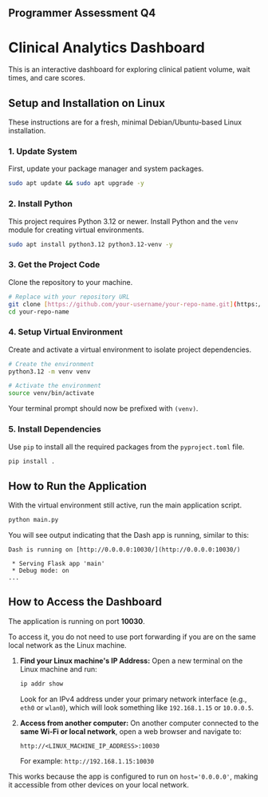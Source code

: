 ## Programmer Assessment Q4

# Clinical Analytics Dashboard

This is an interactive dashboard for exploring clinical patient volume, wait times, and care scores.

## Setup and Installation on Linux

These instructions are for a fresh, minimal Debian/Ubuntu-based Linux installation.

### 1. Update System
First, update your package manager and system packages.
```bash
sudo apt update && sudo apt upgrade -y
```

### 2. Install Python
This project requires Python 3.12 or newer. Install Python and the `venv` module for creating virtual environments.
```bash
sudo apt install python3.12 python3.12-venv -y
```

### 3. Get the Project Code
Clone the repository to your machine.
```bash
# Replace with your repository URL
git clone [https://github.com/your-username/your-repo-name.git](https://github.com/your-username/your-repo-name.git)
cd your-repo-name
```

### 4. Setup Virtual Environment
Create and activate a virtual environment to isolate project dependencies.
```bash
# Create the environment
python3.12 -m venv venv

# Activate the environment
source venv/bin/activate
```
Your terminal prompt should now be prefixed with `(venv)`.

### 5. Install Dependencies
Use `pip` to install all the required packages from the `pyproject.toml` file.
```bash
pip install .
```

## How to Run the Application

With the virtual environment still active, run the main application script.
```bash
python main.py
```
You will see output indicating that the Dash app is running, similar to this:
```
Dash is running on [http://0.0.0.0:10030/](http://0.0.0.0:10030/)

 * Serving Flask app 'main'
 * Debug mode: on
...
```

## How to Access the Dashboard

The application is running on port **10030**.

To access it, you do not need to use port forwarding if you are on the same local network as the Linux machine.

1.  **Find your Linux machine's IP Address:**
    Open a new terminal on the Linux machine and run:
    ```bash
    ip addr show
    ```
    Look for an IPv4 address under your primary network interface (e.g., `eth0` or `wlan0`), which will look something like `192.168.1.15` or `10.0.0.5`.

2.  **Access from another computer:**
    On another computer connected to the **same Wi-Fi or local network**, open a web browser and navigate to:
    ```
    http://<LINUX_MACHINE_IP_ADDRESS>:10030
    ```
    For example: `http://192.168.1.15:10030`

This works because the app is configured to run on `host='0.0.0.0'`, making it accessible from other devices on your local network.